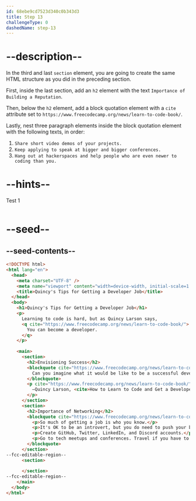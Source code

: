 ```yaml
---
id: 68ebe9cd7523d340c0b343d3
title: Step 13
challengeType: 0
dashedName: step-13
---
```


# --description--

In the third and last `section` element, you are going to create the same HTML structure as you did in the preceding section.

First, inside the last section, add an `h2` element with the text `Importance of Building a Reputation`.

Then, below the `h2` element, add a block quotation element with a `cite` attribute set to `https://www.freecodecamp.org/news/learn-to-code-book/`.

Lastly, nest three paragraph elements inside the block quotation element with the following texts, in order: 

1. `Share short video demos of your projects.`
2. `Keep applying to speak at bigger and bigger conferences.`
3. `Hang out at hackerspaces and help people who are even newer to coding than you.`

# --hints--

Test 1

```js

```

# --seed--

## --seed-contents--

```html
<!DOCTYPE html>
<html lang="en">
  <head>
    <meta charset="UTF-8" />
    <meta name="viewport" content="width=device-width, initial-scale=1.0" />
    <title>Quincy's Tips for Getting a Developer Job</title>
  </head>
  <body>
    <h1>Quincy's Tips for Getting a Developer Job</h1>
    <p>
      Learning to code is hard, but as Quincy Larson says, 
      <q cite="https://www.freecodecamp.org/news/learn-to-code-book/">
        You can become a developer.
      </q>
    </p>
    
    <main>
      <section>
        <h2>Envisioning Success</h2>
        <blockquote cite="https://www.freecodecamp.org/news/learn-to-code-book/">
          Can you imagine what it would be like to be a successful developer? To have built software systems that people rely upon?
        </blockquote>  
        <p cite="https://www.freecodecamp.org/news/learn-to-code-book/">
          —Quincy Larson, <cite>How to Learn to Code and Get a Developer Job [Full Book]</cite>
        </p>
      </section>
      <section>
        <h2>Importance of Networking</h2>
        <blockquote cite="https://www.freecodecamp.org/news/learn-to-code-book/">
          <p>So much of getting a job is who you know.</p>
          <p>It's OK to be an introvert, but you do need to push your boundaries.</p>
          <p>Create GitHub, Twitter, LinkedIn, and Discord accounts.</p>
          <p>Go to tech meetups and conferences. Travel if you have to.</p>
        </blockquote>
      </section>
--fcc-editable-region--
      <section>
        
      </section>
--fcc-editable-region--
    </main>
  </body>
</html>
```
